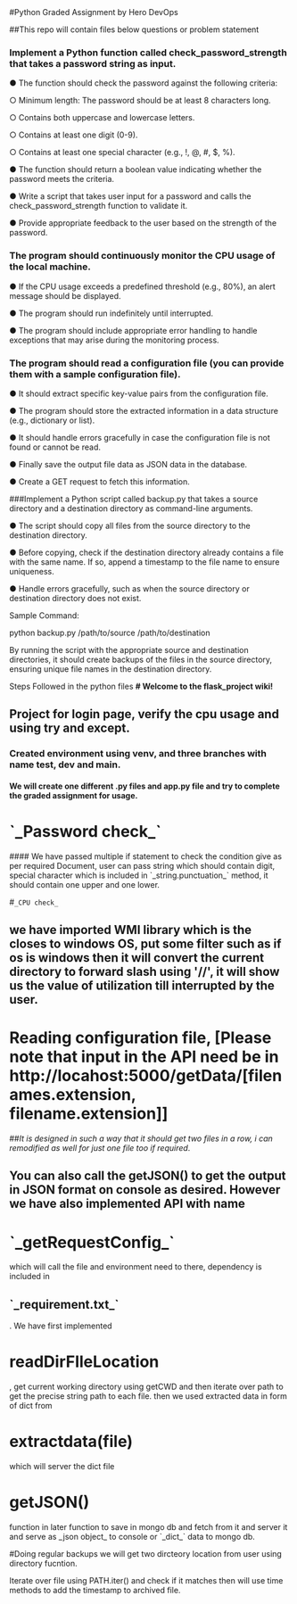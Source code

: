 <html>
<head><title> neeraj Kumar </title></head> 

 <body>
#Python Graded Assignment by Hero DevOps

 
##This repo will contain files below questions or problem statement
### Implement a Python function called check_password_strength that takes a password string as input.

●       The function should check the password against the following criteria:

○       Minimum length: The password should be at least 8 characters long.

○       Contains both uppercase and lowercase letters.

○       Contains at least one digit (0-9).

○       Contains at least one special character (e.g., !, @, #, $, %).

●       The function should return a boolean value indicating whether the password meets the criteria.

●       Write a script that takes user input for a password and calls the check_password_strength function to validate it.

●       Provide appropriate feedback to the user based on the strength of the password. 

### The program should continuously monitor the CPU usage of the local machine.

●       If the CPU usage exceeds a predefined threshold (e.g., 80%), an alert message should be displayed.

●       The program should run indefinitely until interrupted.

●       The program should include appropriate error handling to handle exceptions that may arise during the monitoring process.

### The program should read a configuration file (you can provide them with a sample configuration file).

●       It should extract specific key-value pairs from the configuration file.

●       The program should store the extracted information in a data structure (e.g., dictionary or list).

●       It should handle errors gracefully in case the configuration file is not found or cannot be read.

●       Finally save the output file data as JSON data in the database.

●       Create a GET request to fetch this information.

###Implement a Python script called backup.py that takes a source directory and a destination directory as command-line arguments.

●       The script should copy all files from the source directory to the destination directory.

●       Before copying, check if the destination directory already contains a file with the same name. If so, append a timestamp to the file name to ensure uniqueness.

●       Handle errors gracefully, such as when the source directory or destination directory does not exist.

 

Sample Command:

python backup.py /path/to/source /path/to/destination

By running the script with the appropriate source and destination directories, it should create backups of the files in the source directory, ensuring unique file names in the destination directory.





Steps Followed in the python files
****# Welcome to the flask_project wiki!****

## Project for login page, verify the cpu usage and using try and except.

### Created environment using venv, and three branches with name test, dev and main.

#### We will create one different .py files and app.py file and try to complete the graded assignment for usage. 

<h1><b>`_Password check_`</b></h1>
#### We have passed multiple if statement to check the condition give as per required Document, user can pass string which should contain digit, special character which is included in `_string.punctuation_` method, it should contain one upper and one lower.

#`_CPU check_`
## we have imported WMI library which is the closes to windows OS, put some filter such as if os is windows then it will convert the current directory to forward slash using '//', it will show us the value of utilization till interrupted by the user.

# Reading configuration file, [Please note that input in the API need be in http://locahost:5000/getData/[filenames.extension, filename.extension]]
##_It is designed in such a way that it should get two files in a row, i can remodified as well for just one file too if required_.

<h2>You can also call the getJSON() to get the output in JSON format on console as desired. However we have also implemented API with name <h1>`_getRequestConfig_`</h1> which will call the file and environment need to there, dependency is included in <h2>`_requirement.txt_`</h2>. We have first implemented <h1>readDirFIleLocation</h1>, get current working directory using getCWD and then iterate over path to get the precise string path to each file.
then we used extracted data in form of dict from <h1>extractdata(file)</h1> which will server the dict file <h1>getJSON()</h1> function in later function to save in mongo db and fetch from it and server it and serve as _json object_ to console or `_dict_` data to mongo db.</h2>

#Doing regular backups
we will get two dircteory location from user using directory fucntion.

Iterate over file using PATH.iter() and check if it matches then will use time methods to add the timestamp to archived file.
</body>
</html>

